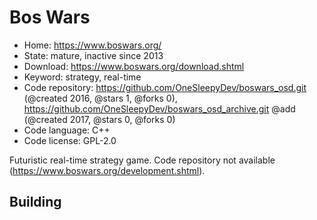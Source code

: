# Bos Wars

- Home: https://www.boswars.org/
- State: mature, inactive since 2013
- Download: https://www.boswars.org/download.shtml
- Keyword: strategy, real-time
- Code repository: https://github.com/OneSleepyDev/boswars_osd.git (@created 2016, @stars 1, @forks 0), https://github.com/OneSleepyDev/boswars_osd_archive.git @add (@created 2017, @stars 0, @forks 0)
- Code language: C++
- Code license: GPL-2.0

Futuristic real-time strategy game.
Code repository not available (https://www.boswars.org/development.shtml).

## Building
